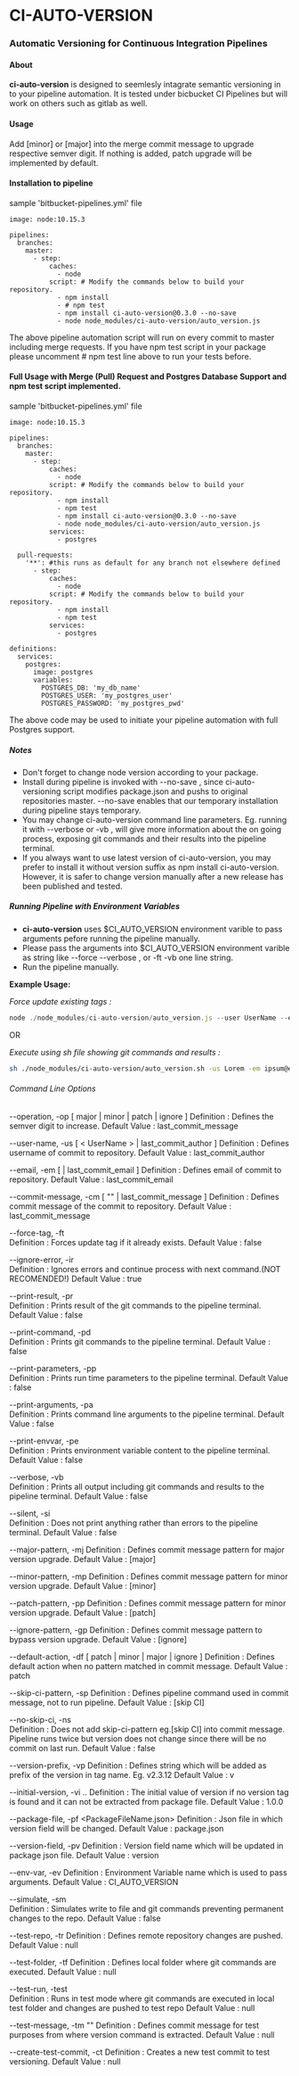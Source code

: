 # CI-AUTO-VERSION
###  Automatic Versioning for Continuous Integration Pipelines

#### About
**ci-auto-version** is designed to seemlesly intagrate semantic versioning in to your pipeline automation. It is tested under bicbucket CI Pipelines but will work on others such as gitlab as well.

#### Usage
Add [minor] or [major] into the merge commit message to upgrade respective semver digit. If nothing is added, patch upgrade will be implemented by default.

#### Installation to pipeline
sample 'bitbucket-pipelines.yml' file

    image: node:10.15.3

    pipelines:
      branches:
        master:
          - step:
              caches:
                - node
              script: # Modify the commands below to build your repository.
                - npm install
                - # npm test
                - npm install ci-auto-version@0.3.0 --no-save
                - node node_modules/ci-auto-version/auto_version.js
            
The above pipeline automation script will run on every commit to master including merge requests. If you have npm test script in your package please uncomment # npm test line above to run your tests before.

#### Full Usage with Merge (Pull) Request and Postgres Database Support and npm test script implemented.
sample 'bitbucket-pipelines.yml' file

    image: node:10.15.3

    pipelines:
      branches:
        master:
          - step:
              caches:
                - node
              script: # Modify the commands below to build your repository.
                - npm install
                - npm test
                - npm install ci-auto-version@0.3.0 --no-save
                - node node_modules/ci-auto-version/auto_version.js
              services:
                - postgres

      pull-requests:
        '**': #this runs as default for any branch not elsewhere defined
          - step:
              caches:
                - node
              script: # Modify the commands below to build your repository.
                - npm install
                - npm test
              services:
                - postgres

    definitions:
      services:
        postgres:
          image: postgres
          variables:
            POSTGRES_DB: 'my_db_name'
            POSTGRES_USER: 'my_postgres_user'
            POSTGRES_PASSWORD: 'my_postgres_pwd'

The above code may be used to initiate your pipeline automation with full Postgres support. 
##### Notes
- Don't forget to change node version according to your package.
- Install during pipeline is invoked with --no-save , since ci-auto-versioning script modifies package.json and pushs to original repositories master. --no-save enables that our temporary installation during pipeline stays temporary.
- You may change ci-auto-version command line parameters. Eg. running it with --verbose or -vb , will give more information about the on going process, exposing git commands and their results into the pipeline terminal.
- If you always want to use latest version of ci-auto-version, you may prefer to install it without version suffix as npm install ci-auto-version. However, it is safer to change version manually after a new release has been published and tested.

##### Running Pipeline with Environment Variables

- **ci-auto-version** uses $CI_AUTO_VERSION environment varible to pass arguments pefore running the pipeline manually. 
- Please pass the arguments into $CI_AUTO_VERSION environment varible as string like   --force --verbose , or  -ft -vb   one line string.
- Run the pipeline manually.

**Example Usage:** 

_Force update existing tags :_ 
```javascript
node ./node_modules/ci-auto-version/auto_version.js --user UserName --email email@host.com -force
```
OR

_Execute using sh file showing git commands and results :_ 
```sh
sh ./node_modules/ci-auto-version/auto_version.sh -us Lorem -em ipsum@example.com -vb
```
###### Command Line Options
--operation, -op [ major | minor | patch | ignore ] 
  Definition : Defines the semver digit to increase.
  Default Value : last_commit_message

--user-name, -us [ < UserName > | last_commit_author ] 
  Definition : Defines username of commit to repository.
  Default Value : last_commit_author

--email, -em [ <E-Mail> | last_commit_email ] 
  Definition : Defines email of commit to repository.
  Default Value : last_commit_email

--commit-message, -cm [ "<CommitMessage>" | last_commit_message ] 
  Definition : Defines commit message of the commit to repository.
  Default Value : last_commit_message

--force-tag, -ft         
  Definition : Forces update tag if it already exists.
  Default Value : false

--ignore-error, -ir      
  Definition : Ignores errors and continue process with next command.(NOT RECOMENDED!)
  Default Value : true

--print-result, -pr      
  Definition : Prints result of the git commands to the pipeline terminal.
  Default Value : false

--print-command, -pd     
  Definition : Prints git commands to the pipeline terminal.
  Default Value : false

--print-parameters, -pp  
  Definition : Prints run time parameters to the pipeline terminal.
  Default Value : false

--print-arguments, -pa   
  Definition : Prints command line arguments to the pipeline terminal.
  Default Value : false

--print-envvar, -pe      
  Definition : Prints environment variable content to the pipeline terminal.
  Default Value : false

--verbose, -vb           
  Definition : Prints all output including git commands and results to the pipeline terminal.
  Default Value : false

--silent, -si            
  Definition : Does not print anything rather than errors to the pipeline terminal.
  Default Value : false

--major-pattern, -mj <PatternString> 
  Definition : Defines commit message pattern for major version upgrade.
  Default Value : [major]

--minor-pattern, -mp <PatternString> 
  Definition : Defines commit message pattern for minor version upgrade.
  Default Value : [minor]

--patch-pattern, -pp <PatternString> 
  Definition : Defines commit message pattern for minor version upgrade.
  Default Value : [patch]

--ignore-pattern, -gp <PatternString> 
  Definition : Defines commit message pattern to bypass version upgrade.
  Default Value : [ignore]

--default-action, -df [ patch | minor | major | ignore ] 
  Definition : Defines default action when no pattern matched in commit message.
  Default Value : patch

--skip-ci-pattern, -sp <PatternString> 
  Definition : Defines pipeline command used in commit message, not to run pipeline.
  Default Value : [skip CI]

--no-skip-ci, -ns        
  Definition : Does not add skip-ci-pattern eg.[skip CI] into commit message. Pipeline runs twice but version does not change since there will be no commit on last run.
  Default Value : false

--version-prefix, -vp <VersionPrefix> 
  Definition : Defines string which will be added as prefix of the version in tag name. Eg. v2.3.12
  Default Value : v

--initial-version, -vi <major>.<minor>.<patch> 
  Definition : The initial value of version if no version tag is found and it can not be extracted from package file.
  Default Value : 1.0.0

--package-file, -pf <PackageFileName.json> 
  Definition : Json file in which version field will be changed.
  Default Value : package.json

--version-field, -pv <VersionFieldName> 
  Definition : Version field name which will be updated in package json file.
  Default Value : version

--env-var, -ev <EnvironmentVariableName> 
  Definition : Environment Variable name which is used to pass arguments.
  Default Value : CI_AUTO_VERSION

--simulate, -sm          
  Definition : Simulates write to file and git commands preventing permanent changes to the repo.
  Default Value : false

--test-repo, -tr <TestRepoAddress> 
  Definition : Defines remote repository changes are pushed.
  Default Value : null

--test-folder, -tf <TestFolderName> 
  Definition : Defines local folder where git commands are executed.
  Default Value : null

--test-run, -test        
  Definition : Runs in test mode where git commands are executed in local test folder and changes are pushed to test repo
  Default Value : null

--test-message, -tm "<TestCommitMessage>" 
  Definition : Defines commit message for test purposes from where version command is extracted.
  Default Value : null

--create-test-commit, -ct <CommitMessage> 
  Definition : Creates a new test commit to test versioning.
  Default Value : null

